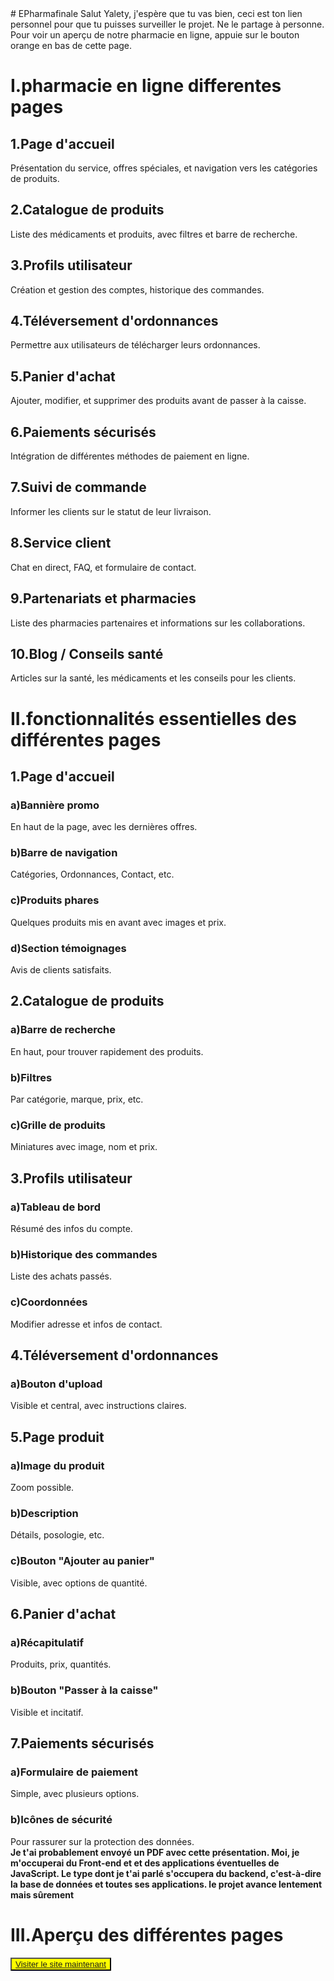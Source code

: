 <!DOCTYPE html>
<html lang="fr">
<head>
    <link rel="icon" href="img universelle/Logo du site.png">
    <meta charset="UTF-8">
    <meta name="viewport" content="width=device-width, initial-scale=1.0">
    <title>ReadMe</title>
</head>
 <body>
# EPharmafinale
Salut Yalety, j'espère que tu vas bien, ceci est ton lien personnel pour que tu puisses surveiller le projet. Ne le partage à personne. Pour voir un aperçu de notre pharmacie en ligne, appuie sur le bouton orange en bas de cette page.

<h1>I.pharmacie en ligne differentes pages</h1>

<h2>1.Page d'accueil</h2>
Présentation du service, offres spéciales, et navigation vers les catégories de produits.
<h2>2.Catalogue de produits</h2>
Liste des médicaments et produits, avec filtres et barre de recherche.
<h2>3.Profils utilisateur</h2>
 Création et gestion des comptes, historique des commandes.
<h2>4.Téléversement d'ordonnances</h2>
Permettre aux utilisateurs de télécharger leurs ordonnances.
<h2>5.Panier d'achat </h2>
Ajouter, modifier, et supprimer des produits avant de passer à la caisse.
<h2>6.Paiements sécurisés</h2>
 Intégration de différentes méthodes de paiement en ligne.
<h2>7.Suivi de commande</h2>
 Informer les clients sur le statut de leur livraison.

<h2>8.Service client </h2>

 Chat en direct, FAQ, et formulaire de contact.
<h2>9.Partenariats et pharmacies</h2>
Liste des pharmacies partenaires et informations sur les collaborations.
<h2>10.Blog / Conseils santé</h2>
Articles sur la santé, les médicaments et les conseils pour les clients.

<h1>II.fonctionnalités essentielles des différentes pages</h1>
<h2>1.Page d'accueil</h2>
<h3>a)Bannière promo</h3>
En haut de la page, avec les dernières offres.
<h3>b)Barre de navigation</h3>
Catégories, Ordonnances, Contact, etc.
<h3>c)Produits phares</h3>
 Quelques produits mis en avant avec images et prix.
<h3>d)Section témoignages</h3>
Avis de clients satisfaits.

<h2>2.Catalogue de produits</h2>
<h3>a)Barre de recherche</h3>
 En haut, pour trouver rapidement des produits.
<h3>b)Filtres</h3>
 Par catégorie, marque, prix, etc.
<h3>c)Grille de produits</h3>
 Miniatures avec image, nom et prix.

<h2>3.Profils utilisateur</h2>
<h3>a)Tableau de bord </h3>
Résumé des infos du compte.
<h3>b)Historique des commandes</h3>
 Liste des achats passés.
<h3>c)Coordonnées</h3>
 Modifier adresse et infos de contact.
<h2>4.Téléversement d'ordonnances</h2>
<h3>a)Bouton d'upload</h3>
Visible et central, avec instructions claires.
<h2>5.Page produit</h2>
<h3>a)Image du produit</h3>
 Zoom possible.
<h3>b)Description </h3>
Détails, posologie, etc.
<h3>c)Bouton "Ajouter au panier"</h3>
 Visible, avec options de quantité.
<h2>6.Panier d'achat</h2>
<h3>a)Récapitulatif</h3>
 Produits, prix, quantités.
<h3>b)Bouton "Passer à la caisse"</h3>
 Visible et incitatif.
<h2>7.Paiements sécurisés</h2>
<h3>a)Formulaire de paiement</h3>
 Simple, avec plusieurs options.
<h3>b)Icônes de sécurité</h3>
Pour rassurer sur la protection des données.
<br>
<b>Je t'ai probablement envoyé un PDF avec cette présentation. Moi, je m'occuperai du Front-end et et des applications éventuelles de JavaScript. Le type dont je t'ai parlé s'occupera du backend, c'est-à-dire la base de données et toutes ses applications. le projet avance lentement mais sûrement</b>

<h1>III.Aperçu des différentes pages</h1>

<button style="background:yellow;"><a href="Acceuil/index.html">Visiter le site maintenant</a></button>
</body>
</html>
